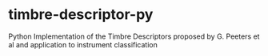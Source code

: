 # timbre-descriptor-py
Python Implementation of the Timbre Descriptors proposed by G. Peeters et al and application to instrument classification
